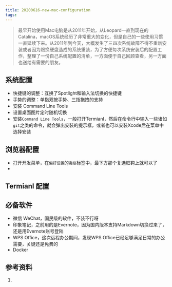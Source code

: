 ```yaml
---
title: 20200616-new-mac-configuration
tags:
---
```


> 最早开始使用Mac电脑是从2011年开始，从Leopard一直到现在的Catalina，macOS系统经历了非常重大的变化，但是自己的一些使用习惯一直延续下来。从2011年到今天，大概发生了三四次系统故障不得不重新安装或者因为跟换硬盘造成的系统重装，为了方便每次系统安装后的配置工作，整理了一份自己系统配置的清单，一方面便于自己回顾查看，另一方面也送给有需要的朋友。

## 系统配置

* 快捷键的调整：互换了Spotlight和输入法切换的快捷键
* 手势的调整：单指双按手势、三指拖拽的支持
* 安装 Command Line Tools
* 设置桌面图片定时随机切换
* 安装`Command Line Tools`，一般打开Termianl，然后在命令行中输入一些诸如`git`之类的命令，就会弹出安装的提示框，或者也可以安装Xcode后在菜单中选择安装

## 浏览器配置

* 打开开发菜单，在`偏好设置`的`高级`标签中，最下方那个复选框钩上就可以了
* 

## Termianl 配置



## 必备软件

* 微信 WeChat，国民级的软件，不装不行呀
* 印象笔记，之前用的是Evernote，因为国内版本支持Markdown切换过来了，还是用Evernote账号登陆
* WPS Office，这次远程办公期间，发现WPS Office已经足够满足日常的办公需要，关键还是免费的
* Docker

## 参考资料

1. []()